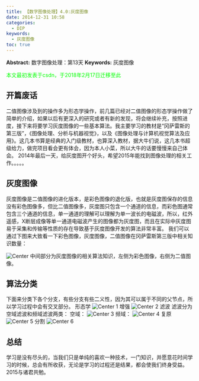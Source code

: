 ```yaml
---
title: 【数字图像处理】4.0:灰度图像
date: 2014-12-31 10:58
categories:
  - DIP
keywords:
  - 灰度图像
toc: true
---
```

**Abstract:** 数字图像处理：第13天
**Keywords:** 灰度图像
<!--more-->
<font color="00FF00">本文最初发表于csdn，于2018年2月17日迁移至此</font>

## 开篇废话
二值图像涉及到的操作多为形态学操作，前几篇已经对二值图像的形态学操作做了简单的介绍，如果以后有更深入的研究或者有新的发现，将会继续补充，按照进度，接下来将要学习灰度图像的一些基本算法。我主要学习的教材是“冈萨雷斯的第三版”，《图像处理、分析与机器视觉》，以及《图像处理与计算机视觉算法及应用》。这几本书算是经典的入门级教材，也算深入教材，据大牛们说，这几本书超级给力，做完项目看会更有体会，因为本人小菜，所以大牛的话要慢慢来自己体会。
2014年最后一天，给灰度图开个好头，希望2015年能找到图像处理的相关工作。。。。。
## 灰度图像

灰度图像是二值图像的进化版本，是彩色图像的退化版，也就是灰度图保存的信息没有彩色图像多，但比二值图像多，灰度图只包含一个通道的信息，而彩色图通常包含三个通道的信息，单一通道的理解可以理解为单一波长的电磁波，所以，红外遥感，X断层成像等单一通道电磁波产生的图像都为灰度图，而且在实际中灰度图易于采集和传输等性质的存在导致基于灰度图像开发的算法非常丰富。
我们可以通过下图来大致看一下彩色图像，灰度图像，二值图像在冈萨雷斯第三版中相关知识数量：

![Center][]
中间部分为灰度图像的相关算法知识，左侧为彩色图像，右侧为二值图像。

## 算法分类
下面来分类下各个分支，有些分支有些二义性，因为其可以属于不同的父节点，所以学习过程中会有交叉部分。
形态学
![Center 1][]
增强
![Center 2][]
滤波
滤波分为空域滤波和频域滤波两类：
空域：
![Center 3][]
频域：
![Center 4][]
复原
![Center 5][]
分割
![Center 6][]
## 总结
学习是没有尽头的，当我们只是单纯的喜欢一种技术，一门知识，并愿意花时间学习的时候，总会有所收获，无论是学习的过程还是结果，都会使我们终身受益。2015与诸君共勉。

[Center]: https://tony4ai-1251394096.cos.ap-hongkong.myqcloud.com/blog_images/DIP-4-0-灰度图像/20141231103526460.png
[Center 1]: https://tony4ai-1251394096.cos.ap-hongkong.myqcloud.com/blog_images/DIP-4-0-灰度图像/20141231104920282.png
[Center 2]: https://tony4ai-1251394096.cos.ap-hongkong.myqcloud.com/blog_images/DIP-4-0-灰度图像/20141231104951796.png
[Center 3]: https://tony4ai-1251394096.cos.ap-hongkong.myqcloud.com/blog_images/DIP-4-0-灰度图像/20141231105036987.png
[Center 4]: https://tony4ai-1251394096.cos.ap-hongkong.myqcloud.com/blog_images/DIP-4-0-灰度图像/20141231105205703.png
[Center 5]: https://tony4ai-1251394096.cos.ap-hongkong.myqcloud.com/blog_images/DIP-4-0-灰度图像/20141231105225984.png
[Center 6]: https://tony4ai-1251394096.cos.ap-hongkong.myqcloud.com/blog_images/DIP-4-0-灰度图像/20141231105334125.png
